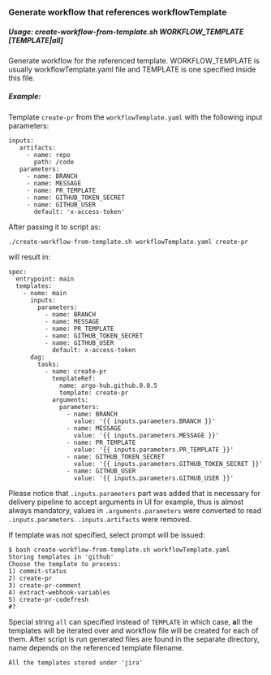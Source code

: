 ### Generate workflow that references workflowTemplate

##### Usage: create-workflow-from-template.sh WORKFLOW_TEMPLATE [TEMPLATE|all]

Generate workflow for the referenced template. WORKFLOW_TEMPLATE is usually
workflowTemplate.yaml file and TEMPLATE is one specified inside this file.

##### Example:
Template `create-pr` from the `workflowTemplate.yaml`
with the following input parameters:

    inputs:
       artifacts:
         - name: repo
           path: /code
       parameters:
         - name: BRANCH
         - name: MESSAGE
         - name: PR_TEMPLATE
         - name: GITHUB_TOKEN_SECRET
         - name: GITHUB_USER
           default: 'x-access-token'

After passing it to script as:

`./create-workflow-from-template.sh workflowTemplate.yaml create-pr`

will result in:

    spec:
      entrypoint: main
      templates:
        - name: main
          inputs:
            parameters:
              - name: BRANCH
              - name: MESSAGE
              - name: PR_TEMPLATE
              - name: GITHUB_TOKEN_SECRET
              - name: GITHUB_USER
                default: x-access-token
          dag:
            tasks:
              - name: create-pr
                templateRef:
                  name: argo-hub.github.0.0.5
                  template: create-pr
                arguments:
                  parameters:
                    - name: BRANCH
                      value: '{{ inputs.parameters.BRANCH }}'
                    - name: MESSAGE
                      value: '{{ inputs.parameters.MESSAGE }}'
                    - name: PR_TEMPLATE
                      value: '{{ inputs.parameters.PR_TEMPLATE }}'
                    - name: GITHUB_TOKEN_SECRET
                      value: '{{ inputs.parameters.GITHUB_TOKEN_SECRET }}'
                    - name: GITHUB_USER
                      value: '{{ inputs.parameters.GITHUB_USER }}'

Please notice that `.inputs.parameters` part was added that is necessary for delivery pipeline to accept arguments in UI for example, thus is almost always mandatory, values in `.arguments.parameters` were converted to read `.inputs.parameters`. `.inputs.artifacts` were removed.

 If template was not specified, select prompt will be issued:

    $ bash create-workflow-from-template.sh workflowTemplate.yaml 
    Storing templates in 'github'
    Choose the template to process: 
    1) commit-status
    2) create-pr
    3) create-pr-comment
    4) extract-webhook-variables
    5) create-pr-codefresh
    #? 

Special string `all` can specified instead of `TEMPLATE` in which case, **a**ll the templates will be iterated over and workflow file will be created for each of them. After script is run generated files are found in the separate directory, name depends on the referenced template filename.

    All the templates stored under 'jira'
